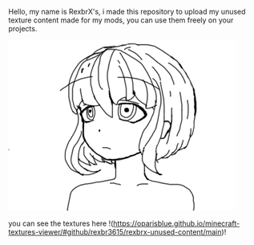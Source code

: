 Hello, my name is RexbrX's, i made this repository to upload my unused texture content made for my mods, you can use them freely on your projects.


![Sample](pack.png)


you can see the textures here !(https://oparisblue.github.io/minecraft-textures-viewer/#github/rexbr3615/rexbrx-unused-content/main)!
